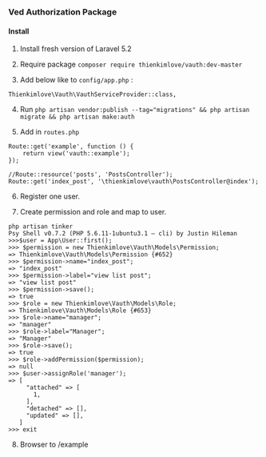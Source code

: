 ### Ved Authorization Package

#### Install
1. Install fresh version of Laravel 5.2

2. Require package `composer require thienkimlove/vauth:dev-master`

3. Add below like to `config/app.php` :
```
Thienkimlove\Vauth\VauthServiceProvider::class,
```

4. Run `php artisan vendor:publish --tag="migrations"
 && php artisan migrate && php artisan make:auth`

5. Add in `routes.php`
```
Route::get('example', function () {
    return view('vauth::example');
});

//Route::resource('posts', 'PostsController');
Route::get('index_post', '\thienkimlove\vauth\PostsController@index');
```
6. Register one user.

7. Create permission and role and map to user.

```
php artisan tinker
Psy Shell v0.7.2 (PHP 5.6.11-1ubuntu3.1 — cli) by Justin Hileman
>>>$user = App\User::first();
>>> $permission = new Thienkimlove\Vauth\Models\Permission;
=> Thienkimlove\Vauth\Models\Permission {#652}
>>> $permission->name="index_post";
=> "index_post"
>>> $permission->label="view list post";
=> "view list post"
>>> $permission->save();
=> true
>>> $role = new Thienkimlove\Vauth\Models\Role;
=> Thienkimlove\Vauth\Models\Role {#653}
>>> $role->name="manager";
=> "manager"
>>> $role->label="Manager";
=> "Manager"
>>> $role->save();
=> true
>>> $role->addPermission($permission);
=> null
>>> $user->assignRole('manager');
=> [
     "attached" => [
       1,
     ],
     "detached" => [],
     "updated" => [],
   ]
>>> exit
```

8. Browser to /example